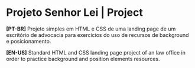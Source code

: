 # Projeto Senhor Lei | Project

**[PT-BR]** Projeto simples em HTML e CSS de uma landing page de um escritório de advocacia para exercícios do uso de recursos de background e posicionamento.

**[EN-US]** Standard HTML and CSS landing page project of an law office in order to practice background and position elements resources.
